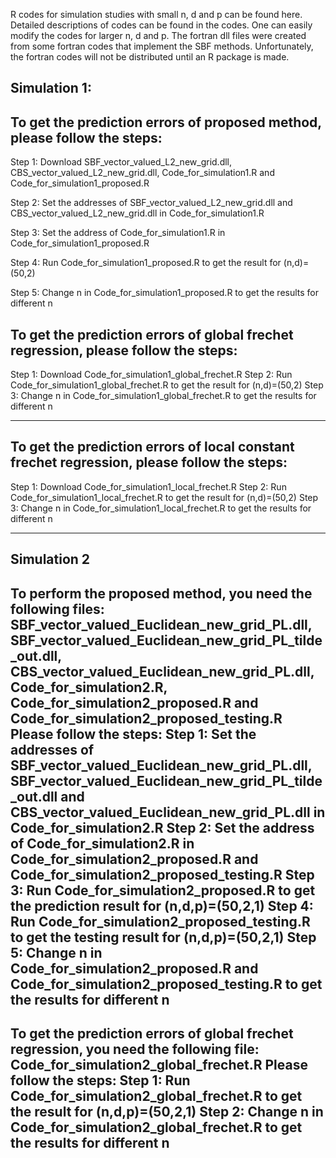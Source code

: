 R codes for simulation studies with small n, d and p can be found here. Detailed descriptions of codes can be found in the codes. One can easily modify the codes for larger n, d and p. The fortran dll files were created from some fortran codes that implement the SBF methods. Unfortunately, the fortran codes will not be distributed until an R package is made.


Simulation 1:
-------------

To get the prediction errors of proposed method, please follow the steps:
-------------

Step 1: Download SBF_vector_valued_L2_new_grid.dll, CBS_vector_valued_L2_new_grid.dll, Code_for_simulation1.R and Code_for_simulation1_proposed.R

Step 2: Set the addresses of SBF_vector_valued_L2_new_grid.dll and CBS_vector_valued_L2_new_grid.dll in Code_for_simulation1.R 

Step 3: Set the address of Code_for_simulation1.R in Code_for_simulation1_proposed.R

Step 4: Run Code_for_simulation1_proposed.R to get the result for (n,d)=(50,2)

Step 5: Change n in Code_for_simulation1_proposed.R to get the results for different n

To get the prediction errors of global frechet regression, please follow the steps:
-------------

Step 1: Download Code_for_simulation1_global_frechet.R
Step 2: Run Code_for_simulation1_global_frechet.R to get the result for (n,d)=(50,2)
Step 3: Change n in Code_for_simulation1_global_frechet.R to get the results for different n

-------------
To get the prediction errors of local constant frechet regression, please follow the steps:
-------------

Step 1: Download Code_for_simulation1_local_frechet.R
Step 2: Run Code_for_simulation1_local_frechet.R to get the result for (n,d)=(50,2)
Step 3: Change n in Code_for_simulation1_local_frechet.R to get the results for different n

-------------

Simulation 2
-------------
To perform the proposed method, you need the following files: SBF_vector_valued_Euclidean_new_grid_PL.dll, SBF_vector_valued_Euclidean_new_grid_PL_tilde_out.dll, CBS_vector_valued_Euclidean_new_grid_PL.dll, Code_for_simulation2.R, Code_for_simulation2_proposed.R and Code_for_simulation2_proposed_testing.R
Please follow the steps:
Step 1: Set the addresses of SBF_vector_valued_Euclidean_new_grid_PL.dll, SBF_vector_valued_Euclidean_new_grid_PL_tilde_out.dll and CBS_vector_valued_Euclidean_new_grid_PL.dll in Code_for_simulation2.R
Step 2: Set the address of Code_for_simulation2.R in Code_for_simulation2_proposed.R and Code_for_simulation2_proposed_testing.R
Step 3: Run Code_for_simulation2_proposed.R to get the prediction result for (n,d,p)=(50,2,1)
Step 4: Run Code_for_simulation2_proposed_testing.R to get the testing result for (n,d,p)=(50,2,1)
Step 5: Change n in Code_for_simulation2_proposed.R and Code_for_simulation2_proposed_testing.R to get the results for different n
-------------
To get the prediction errors of global frechet regression, you need the following file: Code_for_simulation2_global_frechet.R
Please follow the steps:
Step 1: Run Code_for_simulation2_global_frechet.R to get the result for (n,d,p)=(50,2,1)
Step 2: Change n in Code_for_simulation2_global_frechet.R to get the results for different n
-------------
